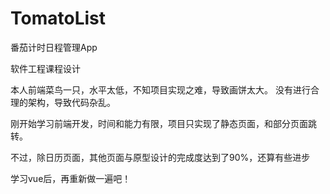 # TomatoList
番茄计时日程管理App

软件工程课程设计

本人前端菜鸟一只，水平太低，不知项目实现之难，导致画饼太大。
没有进行合理的架构，导致代码杂乱。

刚开始学习前端开发，时间和能力有限，项目只实现了静态页面，和部分页面跳转。

不过，除日历页面，其他页面与原型设计的完成度达到了90%，还算有些进步

学习vue后，再重新做一遍吧！
